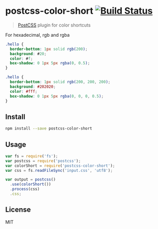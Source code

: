# postcss-color-short [![Build Status][travis-image]][travis-url]

> [PostCSS][postcss] plugin for color shortcuts

For hexadecimal, rgb and rgba

```css
.hello {
  border-bottom: 1px solid rgb(200);
  background: #20;
  color: #f;
  box-shadow: 0 1px 5px rgba(0, 0.5);
}
```

```css
.hello {
  border-bottom: 1px solid rgb(200, 200, 200);
  background: #202020;
  color: #fff;
  box-shadow: 0 1px 5px rgba(0, 0, 0, 0.5);
}
```

## Install

```sh
npm install --save postcss-color-short
```

## Usage

```js
var fs = require('fs');
var postcss = require('postcss');
var colorShort = require('postcss-color-short');
var css = fs.readFileSync('input.css', 'utf8');

var output = postcss()
  .use(colorShort())
  .process(css)
  .css;
```

## License

MIT

[travis-url]: https://travis-ci.org/andrepolischuk/postcss-color-short
[travis-image]: https://travis-ci.org/andrepolischuk/postcss-color-short.svg?branch=master

[postcss]: https://github.com/postcss/postcss
